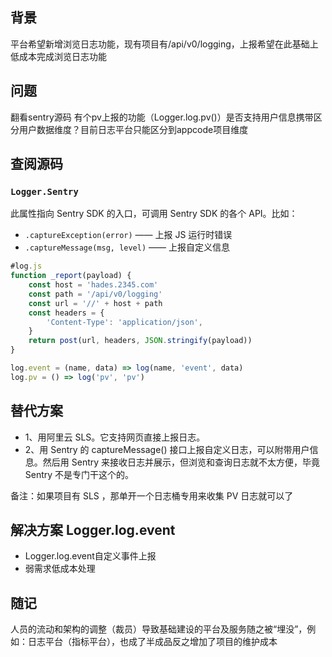 
## 背景
平台希望新增浏览日志功能，现有项目有/api/v0/logging，上报希望在此基础上低成本完成浏览日志功能

## 问题
翻看sentry源码 有个pv上报的功能（Logger.log.pv()）是否支持用户信息携带区分用户数据维度？目前日志平台只能区分到appcode项目维度

## 查阅源码
### `Logger.Sentry`

此属性指向 Sentry SDK 的入口，可调用 Sentry SDK 的各个 API。比如：

* `.captureException(error)` —— 上报 JS 运行时错误
* `.captureMessage(msg, level)` —— 上报自定义信息

``` js
#log.js
function _report(payload) {
	const host = 'hades.2345.com'
	const path = '/api/v0/logging'
	const url = '//' + host + path
	const headers = {
		'Content-Type': 'application/json',
	}
	return post(url, headers, JSON.stringify(payload))
}

log.event = (name, data) => log(name, 'event', data)
log.pv = () => log('pv', 'pv')

```

## 替代方案

- 1、用阿里云 SLS。它支持网页直接上报日志。
- 2、用 Sentry 的 captureMessage() 接口上报自定义日志，可以附带用户信息。然后用 Sentry 来接收日志并展示，但浏览和查询日志就不太方便，毕竟 Sentry 不是专门干这个的。

备注：如果项目有 SLS ，那单开一个日志桶专用来收集 PV 日志就可以了

## 解决方案 Logger.log.event
-  Logger.log.event自定义事件上报
-  弱需求低成本处理


## 随记
人员的流动和架构的调整（裁员）导致基础建设的平台及服务随之被“埋没”，例如：日志平台（指标平台），也成了半成品反之增加了项目的维护成本
